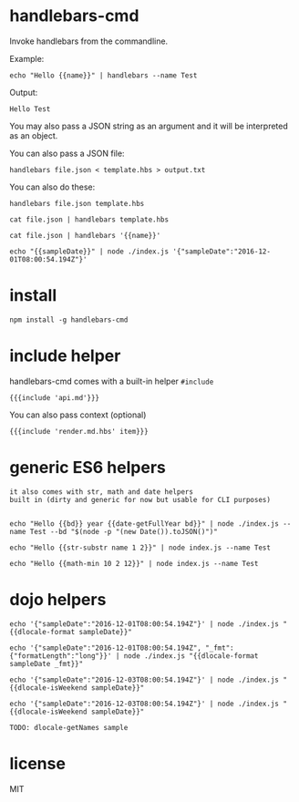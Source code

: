 # handlebars-cmd

Invoke handlebars from the commandline. 

Example:

    echo "Hello {{name}}" | handlebars --name Test

Output:

    Hello Test

You may also pass a JSON string as an argument and it will be 
interpreted as an object.


You can also pass a JSON file:

    handlebars file.json < template.hbs > output.txt

You can also do these:
	
	handlebars file.json template.hbs
 
	cat file.json | handlebars template.hbs

	cat file.json | handlebars '{{name}}'

	echo "{{sampleDate}}" | node ./index.js '{"sampleDate":"2016-12-01T08:00:54.194Z"}'

# install

    npm install -g handlebars-cmd

# include helper

handlebars-cmd comes with a built-in helper `#include`
    
    {{{include 'api.md'}}}

You can also pass context (optional)
    
    {{{include 'render.md.hbs' item}}}

# generic ES6 helpers

	it also comes with str, math and date helpers 
	built in (dirty and generic for now but usable for CLI purposes)


	echo "Hello {{bd}} year {{date-getFullYear bd}}" | node ./index.js --name Test --bd "$(node -p "(new Date()).toJSON()")"	

	echo "Hello {{str-substr name 1 2}}" | node index.js --name Test

	echo "Hello {{math-min 10 2 12}}" | node index.js --name Test

# dojo helpers

	echo '{"sampleDate":"2016-12-01T08:00:54.194Z"}' | node ./index.js "{{dlocale-format sampleDate}}"

	echo '{"sampleDate":"2016-12-01T08:00:54.194Z", "_fmt":{"formatLength":"long"}}' | node ./index.js "{{dlocale-format sampleDate _fmt}}"

	echo '{"sampleDate":"2016-12-03T08:00:54.194Z"}' | node ./index.js "{{dlocale-isWeekend sampleDate}}"

	echo '{"sampleDate":"2016-12-03T08:00:54.194Z"}' | node ./index.js "{{dlocale-isWeekend sampleDate}}"

	TODO: dlocale-getNames sample


# license

MIT
